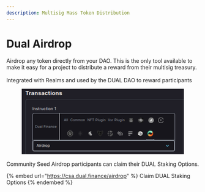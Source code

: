 ```yaml
---
description: Multisig Mass Token Distribution
---
```


# Dual Airdrop

Airdrop any token directly from your DAO. This is the only tool available to make it easy for a project to distribute a reward from their multisig treasury.\
\
Integrated with Realms and used by the DUAL DAO to reward participants

<figure><img src="../../.gitbook/assets/Airdrop Realms" alt=""><figcaption></figcaption></figure>

Community Seed Airdrop participants can claim their DUAL Staking Options.

{% embed url="https://csa.dual.finance/airdrop" %}
Claim DUAL Staking Options
{% endembed %}
